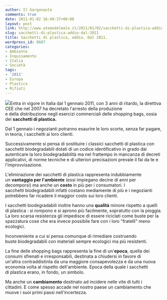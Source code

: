 ```yaml
---
author: Il Gorgonauta
comments: true
date: 2011-01-02 16:49:37+00:00
layout: post
link: http://www.atomodelmale.it/2011/01/02/sacchetti-di-plastica-addio-dal-2011/
slug: sacchetti-di-plastica-addio-dal-2011
title: Sacchetti di plastica, addio. Dal 2011.
wordpress_id: 8687
categories:
- Ambiente
- Inquinamento
- Italia
- Società
tags:
- '2011'
- Europa
- Plastica
- Rifiuti
---
```


[![](http://www.atomodelmale.it/wp-content/uploads/2011/01/sacchetti-di-plastica.jpg)](http://www.atomodelmale.it/wp-content/uploads/2011/01/sacchetti-di-plastica.jpg)Entra in vigore in Italia dal 1 gennaio 2011, con 3 anni di ritardo, la direttiva CEE che nel 2007 ha decretato l'arresto della produzione e della distribuzione negli esercizi commerciali delle shopping bags, ossia dei **sacchetti di plastica.**

Dal 1 gennaio i negozianti potranno esaurire le loro scorte, senza far pagare, in teoria, i sacchetti ai loro clienti.

Successivamente si pensa di sostituire i classici sacchetti di plastica con sacchetti biodegradabili dotati di un codice identificativo in grado dai autenticare la loro biodegradabilità ma nel frattempo in mancanza di decreti applicativi, di norme tecniche e di ulteriori precisazioni prevale il fai da te e l'improvvisazione.

L'eliminazione dei sacchetti di plastica rappresenta indubbiamente un **vantaggio per l'ambiente** (essi impiegano decine di anni per decomporsi) ma anche un **costo** in più per i consumatori. I sacchetti biodegradabili infatti costano mediamente di più e i negozianti potrebbero far ricadere il maggior costo sui loro clienti.<!-- more -->



I sacchetti biodegradabili inoltre hanno una **qualità** minore rispetto a quelli di plastica : si rompono e si aprono più facilmente, sopratutto con la pioggia. La loro scarsa resistenza gli impedisce di essere riciclati come buste per la spazzatura cose che era invece possibile fare con i loro "fratelli" meno ecologici.

Inconveniente a cui si pensa comunque di rimediare costruendo buste biodegradabili con materiali sempre ecologici ma più resistenti.

La fine delle shopping bags rappresenta la fine di un'**epoca**, quella dei consumi sfrenati e irresponsabili, destinata a chiudersi in favore di un'altra contraddistinta da una maggiore consapevolezza e da una nuova economia volta al rispetto dell'ambiente. Epoca della quale i sacchetti di plastica erano, in fondo, un simbolo.

Ma anche un **cambiamento** destinato ad incidere nelle vite di tutti i cittadini. E come spesso accade nel nostro paese un cambiamento che muove i suoi primi passi nell'incertezza.
